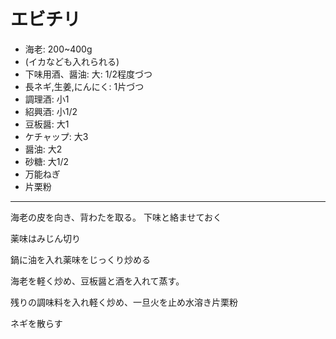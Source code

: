 エビチリ
======

- 海老: 200~400g
 - (イカなども入れられる)
- 下味用酒、醤油: 大: 1/2程度づつ
- 長ネギ,生姜,にんにく: 1片づつ
- 調理酒: 小1
- 紹興酒: 小1/2
- 豆板醤: 大1
- ケチャップ: 大3
- 醤油: 大2
- 砂糖: 大1/2
- 万能ねぎ
- 片栗粉

------


海老の皮を向き、背わたを取る。
下味と絡ませておく

薬味はみじん切り

鍋に油を入れ薬味をじっくり炒める

海老を軽く炒め、豆板醤と酒を入れて蒸す。

残りの調味料を入れ軽く炒め、一旦火を止め水溶き片栗粉

ネギを散らす

